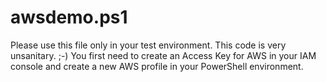 # awsdemo.ps1

Please use this file only in your test environment. This code is very unsanitary. ;-)
You first need to create an Access Key for AWS in your IAM console and create a new AWS profile in your PowerShell environment.
